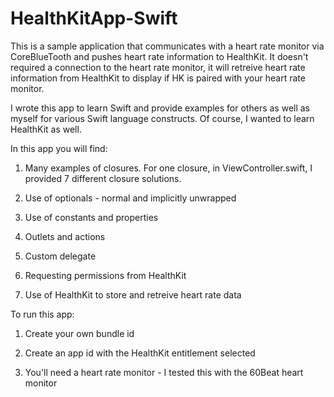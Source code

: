 HealthKitApp-Swift
==================
This is a sample application that communicates with a heart rate monitor via CoreBlueTooth and pushes heart rate
information to HealthKit.  It doesn't required a connection to the heart rate monitor, it will retreive heart rate
information from HealthKit to display if HK is paired with your heart rate monitor.

I wrote this app to learn Swift and provide examples for others as well as myself for various Swift language
constructs.  Of course, I wanted to learn HealthKit as well.

In this app you will find:

1. Many examples of closures.  For one closure, in ViewController.swift, I provided 7 different closure solutions.

2. Use of optionals - normal and implicitly unwrapped

3. Use of constants and properties

4. Outlets and actions

5. Custom delegate

6. Requesting permissions from HealthKit

7. Use of HealthKit to store and retreive heart rate data

To run this app:

1. Create your own bundle id

2. Create an app id with the HealthKit entitlement selected

3. You'll need a heart rate monitor - I tested this with the 60Beat heart monitor

